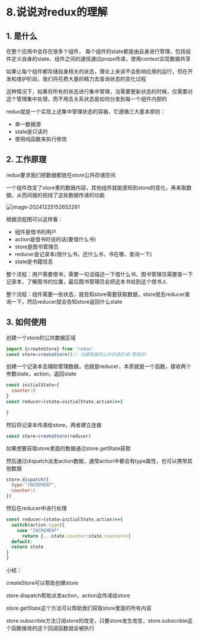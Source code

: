 # 8.说说对redux的理解

## 1. 是什么

在整个应用中会存在很多个组件， 每个组件的state都是由自身进行管理，包括组件定义自身的state、组件之间的通信通过props传递，使用context实现数据共享

如果让每个组件都存储自身相关的状态，理论上来讲不会影响应用的运行，但在开发和维护阶段，我们将花费大量的精力去查询状态的变化过程

这种情况下，如果将所有的状态进行集中管理，当需要更新状态的时候，仅需要对这个管理集中处理，而不用去关系状态是如何分发到每一个组件内部的

redux就是一个实现上述集中管理状态的容器，它遵循三大基本原则：

- 单一数据源
- state是只读的
- 使用纯函数来执行修改

## 2. 工作原理

redux要求我们把数据都放在store公共存储空间

一个组件改变了store里的数据内容，其他组件就能感知到store的变化，再来取数据，从而间接的视线了这些数据传递的功能

![image-20241225152652261](http://cdn.mengyang.online/202412251526302.png)

根据流程图可以这样看：

- 组件是借书的用户
- action是借书时说的话(要借什么书)
- store是图书管理员
- reducer是记录本(借什么书，还什么书，书在哪，查询一下)
- state是书籍信息

整个流程：用户需要借书，需要一句话描述一下借什么书，图书管理员需要查一下记录本，了解图书的位置，最后图书管理员会把这本书给到这个借书人

整个流程：组件需要一些状态，就告知store需要获取数据，store就去reducer查询一下，然后reducer就会告知store返回什么state

## 3. 如何使用

创建一个store的公共数据区域

```js
import {createStore} from 'redux'
const store=createStore()// 创建数据的公共存储区域(管理员)
```

创建一个记录本去辅助管理数据，也就是reducer，本质就是一个函数，接收两个参数state，action，返回state

```js
const initialState={
  counter:0
}
const reducer=(state=initialState,action)=>{
  
}
```

然后将记录本传递给store，两者建立连接

```js
const store=createStore(reducer)
```

如果想要获取store里面的数据通过store.getState获取

然后通过dispatch派发action数据，通常action中都会有type属性，也可以携带其他数据

```js
store.dispatch({
  type:"INCREMENT",
  counter:1
})
```

然后在reducer中进行处理

```js
const reducer=(state=initialState,action)=>{
  switch(action.type){
    case "INCREMENT"
      return {...state.counter:state.counter+1}
  default:
  return state
}
}
```

小结：

createStore可以帮助创建store

store.dispatch帮助派发action，action会传递给store

store.getState这个方法可以帮助我们获取store里面的所有内容

store.subscrible方法订阅store的改变，只要store发生改变，store.subscrible这个函数接收的这个回调函数就会被执行

